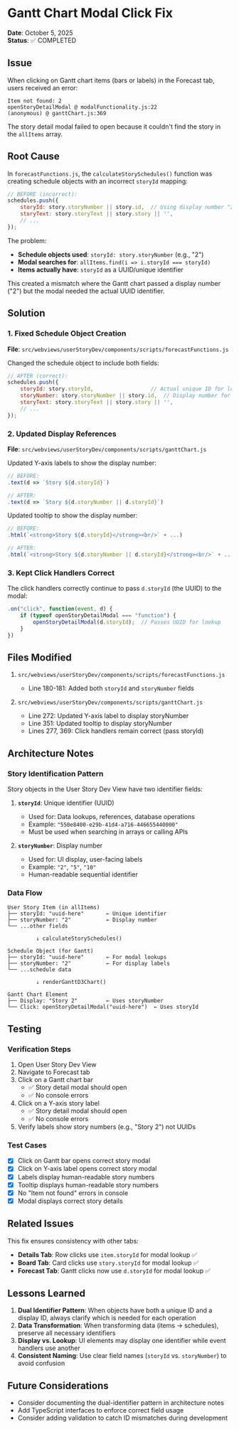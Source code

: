 # Gantt Chart Modal Click Fix

**Date**: October 5, 2025  
**Status**: ✅ COMPLETED

## Issue

When clicking on Gantt chart items (bars or labels) in the Forecast tab, users received an error:
```
Item not found: 2
openStoryDetailModal @ modalFunctionality.js:22
(anonymous) @ ganttChart.js:369
```

The story detail modal failed to open because it couldn't find the story in the `allItems` array.

## Root Cause

In `forecastFunctions.js`, the `calculateStorySchedules()` function was creating schedule objects with an incorrect `storyId` mapping:

```javascript
// BEFORE (incorrect):
schedules.push({
    storyId: story.storyNumber || story.id,  // Using display number "2"
    storyText: story.storyText || story.story || '',
    // ...
});
```

The problem:
- **Schedule objects used**: `storyId: story.storyNumber` (e.g., "2")
- **Modal searches for**: `allItems.find(i => i.storyId === storyId)`
- **Items actually have**: `storyId` as a UUID/unique identifier

This created a mismatch where the Gantt chart passed a display number ("2") but the modal needed the actual UUID identifier.

## Solution

### 1. Fixed Schedule Object Creation

**File**: `src/webviews/userStoryDev/components/scripts/forecastFunctions.js`

Changed the schedule object to include both fields:

```javascript
// AFTER (correct):
schedules.push({
    storyId: story.storyId,                  // Actual unique ID for lookups
    storyNumber: story.storyNumber || story.id,  // Display number for UI
    storyText: story.storyText || story.story || '',
    // ...
});
```

### 2. Updated Display References

**File**: `src/webviews/userStoryDev/components/scripts/ganttChart.js`

Updated Y-axis labels to show the display number:
```javascript
// BEFORE:
.text(d => `Story ${d.storyId}`)

// AFTER:
.text(d => `Story ${d.storyNumber || d.storyId}`)
```

Updated tooltip to show the display number:
```javascript
// BEFORE:
.html(`<strong>Story ${d.storyId}</strong><br/>` + ...)

// AFTER:
.html(`<strong>Story ${d.storyNumber || d.storyId}</strong><br/>` + ...)
```

### 3. Kept Click Handlers Correct

The click handlers correctly continue to pass `d.storyId` (the UUID) to the modal:
```javascript
.on("click", function(event, d) {
    if (typeof openStoryDetailModal === "function") {
        openStoryDetailModal(d.storyId);  // Passes UUID for lookup
    }
})
```

## Files Modified

1. `src/webviews/userStoryDev/components/scripts/forecastFunctions.js`
   - Line 180-181: Added both `storyId` and `storyNumber` fields
   
2. `src/webviews/userStoryDev/components/scripts/ganttChart.js`
   - Line 272: Updated Y-axis label to display storyNumber
   - Line 351: Updated tooltip to display storyNumber
   - Lines 277, 369: Click handlers remain correct (pass storyId)

## Architecture Notes

### Story Identification Pattern

Story objects in the User Story Dev View have two identifier fields:

1. **`storyId`**: Unique identifier (UUID)
   - Used for: Data lookups, references, database operations
   - Example: `"550e8400-e29b-41d4-a716-446655440000"`
   - Must be used when searching in arrays or calling APIs

2. **`storyNumber`**: Display number
   - Used for: UI display, user-facing labels
   - Example: `"2"`, `"5"`, `"10"`
   - Human-readable sequential identifier

### Data Flow

```
User Story Item (in allItems)
├── storyId: "uuid-here"       ← Unique identifier
├── storyNumber: "2"           ← Display number
└── ...other fields

         ↓ calculateStorySchedules()

Schedule Object (for Gantt)
├── storyId: "uuid-here"       ← For modal lookups
├── storyNumber: "2"           ← For display labels
└── ...schedule data

         ↓ renderGanttD3Chart()

Gantt Chart Element
├── Display: "Story 2"         ← Uses storyNumber
└── Click: openStoryDetailModal("uuid-here")  ← Uses storyId
```

## Testing

### Verification Steps

1. Open User Story Dev View
2. Navigate to Forecast tab
3. Click on a Gantt chart bar
   - ✅ Story detail modal should open
   - ✅ No console errors
4. Click on a Y-axis story label
   - ✅ Story detail modal should open
   - ✅ No console errors
5. Verify labels show story numbers (e.g., "Story 2") not UUIDs

### Test Cases

- [x] Click on Gantt bar opens correct story modal
- [x] Click on Y-axis label opens correct story modal
- [x] Labels display human-readable story numbers
- [x] Tooltip displays human-readable story numbers
- [x] No "Item not found" errors in console
- [x] Modal displays correct story details

## Related Issues

This fix ensures consistency with other tabs:
- **Details Tab**: Row clicks use `item.storyId` for modal lookup ✅
- **Board Tab**: Card clicks use `story.storyId` for modal lookup ✅
- **Forecast Tab**: Gantt clicks now use `d.storyId` for modal lookup ✅

## Lessons Learned

1. **Dual Identifier Pattern**: When objects have both a unique ID and a display ID, always clarify which is needed for each operation
2. **Data Transformation**: When transforming data (items → schedules), preserve all necessary identifiers
3. **Display vs. Lookup**: UI elements may display one identifier while event handlers use another
4. **Consistent Naming**: Use clear field names (`storyId` vs. `storyNumber`) to avoid confusion

## Future Considerations

- Consider documenting the dual-identifier pattern in architecture notes
- Add TypeScript interfaces to enforce correct field usage
- Consider adding validation to catch ID mismatches during development
